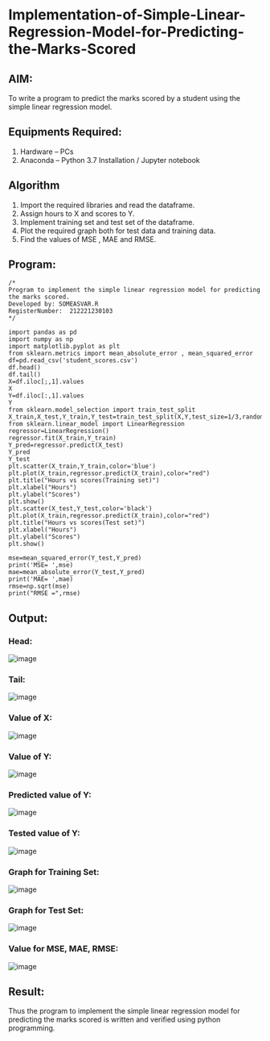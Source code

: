 # Implementation-of-Simple-Linear-Regression-Model-for-Predicting-the-Marks-Scored

## AIM:
To write a program to predict the marks scored by a student using the simple linear regression model.

## Equipments Required:
1. Hardware – PCs
2. Anaconda – Python 3.7 Installation / Jupyter notebook

## Algorithm
1. Import the required libraries and read the dataframe.
2. Assign hours to X and scores to Y.
3. Implement training set and test set of the dataframe.
4. Plot the required graph both for test data and training data.
5. Find the values of MSE , MAE and RMSE.
 

## Program:
```
/*
Program to implement the simple linear regression model for predicting the marks scored.
Developed by: SOMEASVAR.R
RegisterNumber:  212221230103
*/
```
```
import pandas as pd
import numpy as np
import matplotlib.pyplot as plt
from sklearn.metrics import mean_absolute_error , mean_squared_error
df=pd.read_csv('student_scores.csv')
df.head()
df.tail()
X=df.iloc[;,1].values
X
Y=df.iloc[:,1].values
Y
from sklearn.model_selection import train_test_split
X_train,X_test,Y_train,Y_test=train_test_split(X,Y,test_size=1/3,random_state=0)
from sklearn.linear_model import LinearRegression
regressor=LinearRegression()
regressor.fit(X_train,Y_train)
Y_pred=regressor.predict(X_test)
Y_pred
Y_test
plt.scatter(X_train,Y_train,color='blue')
plt.plot(X_train,regressor.predict(X_train),color="red")
plt.title("Hours vs scores(Training set)")
plt.xlabel("Hours")
plt.ylabel("Scores")
plt.show()
plt.scatter(X_test,Y_test,color='black')
plt.plot(X_train,regressor.predict(X_train),color="red")
plt.title("Hours vs scores(Test set)")
plt.xlabel("Hours")
plt.ylabel("Scores")
plt.show()

mse=mean_squared_error(Y_test,Y_pred)
print('MSE= ',mse)
mae=mean_absolute_error(Y_test,Y_pred)
print('MAE= ',mae)
rmse=np.sqrt(mse)
print("RMSE =",rmse)
```

## Output:
### Head:
![image](https://user-images.githubusercontent.com/93434149/229063971-6531e292-48c2-499d-898a-b5485083b82b.png)
### Tail:
![image](https://user-images.githubusercontent.com/93434149/229065093-f79565bb-a686-4ad5-88c7-5e7f1d296220.png)
### Value of X:
![image](https://user-images.githubusercontent.com/93434149/229065264-fdd817d6-7a17-482c-975a-c7afea4bdfc9.png)
### Value of Y:
![image](https://user-images.githubusercontent.com/93434149/229065354-aa17541e-d244-44ee-9f48-313cb1feb3cf.png)
### Predicted value of Y:
![image](https://user-images.githubusercontent.com/93434149/229065573-4f472e28-52d8-42a3-b110-10628d4ce595.png)
### Tested value of Y:
![image](https://user-images.githubusercontent.com/93434149/229065830-10ddc9b4-5ac6-4b88-ab52-b83376473364.png)
### Graph for Training Set:
![image](https://user-images.githubusercontent.com/93434149/229066019-1e792834-fc32-4d7c-a62e-b7338c84b0f9.png)
### Graph for Test Set:
![image](https://user-images.githubusercontent.com/93434149/229066105-4bdc34b8-e8a8-4186-afe1-35c58ef846e1.png)
### Value for MSE, MAE, RMSE:
![image](https://user-images.githubusercontent.com/93434149/229066891-ca2dcb4e-ca21-4bca-89f0-ef0dcb939e5a.png)
## Result:
Thus the program to implement the simple linear regression model for predicting the marks scored is written and verified using python programming.
